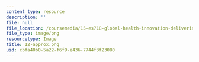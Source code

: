 ```yaml
---
content_type: resource
description: ''
file: null
file_location: /coursemedia/15-es718-global-health-innovation-delivering-targeted-advice-to-an-organization-in-the-field-spring-2015/cbfa40b05a22f6f9e4367744f3f23080_12-approx.png
file_type: image/png
resourcetype: Image
title: 12-approx.png
uid: cbfa40b0-5a22-f6f9-e436-7744f3f23080
---
```

